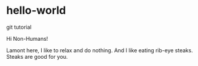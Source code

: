 # hello-world
git tutorial

Hi Non-Humans!

Lamont here, I like to relax and do nothing. 
And I like eating rib-eye steaks.
Steaks are good for you.